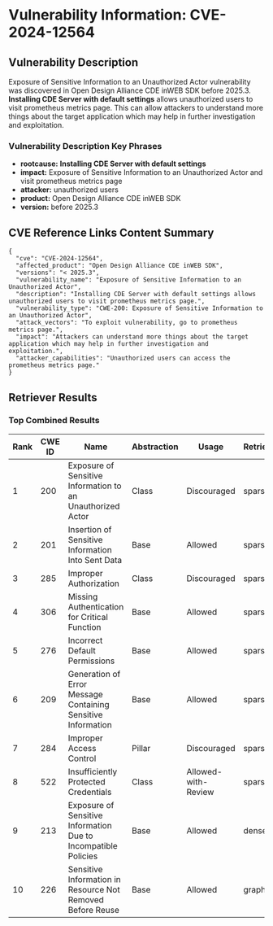 # Vulnerability Information: CVE-2024-12564

## Vulnerability Description
Exposure of Sensitive Information to an Unauthorized Actor vulnerability was discovered in Open Design Alliance CDE inWEB SDK before 2025.3. **Installing CDE Server with default settings** allows unauthorized users to visit prometheus metrics page. This can allow attackers to understand more things about the target application which may help in further investigation and exploitation.

### Vulnerability Description Key Phrases
- **rootcause:** **Installing CDE Server with default settings**
- **impact:** Exposure of Sensitive Information to an Unauthorized Actor and visit prometheus metrics page
- **attacker:** unauthorized users
- **product:** Open Design Alliance CDE inWEB SDK
- **version:** before 2025.3

## CVE Reference Links Content Summary
```
{
  "cve": "CVE-2024-12564",
  "affected_product": "Open Design Alliance CDE inWEB SDK",
  "versions": "< 2025.3",
  "vulnerability_name": "Exposure of Sensitive Information to an Unauthorized Actor",
  "description": "Installing CDE Server with default settings allows unauthorized users to visit prometheus metrics page.",
  "vulnerability_type": "CWE-200: Exposure of Sensitive Information to an Unauthorized Actor",
  "attack_vectors": "To exploit vulnerability, go to prometheus metrics page.",
  "impact": "Attackers can understand more things about the target application which may help in further investigation and exploitation.",
  "attacker_capabilities": "Unauthorized users can access the prometheus metrics page."
}
```

## Retriever Results

### Top Combined Results

| Rank | CWE ID | Name | Abstraction | Usage  | Retrievers | Individual Scores |
|------|--------|------|-------------|-------|------------|-------------------|
| 1 | 200 | Exposure of Sensitive Information to an Unauthorized Actor | Class | Discouraged | sparse | 0.291 |
| 2 | 201 | Insertion of Sensitive Information Into Sent Data | Base | Allowed | sparse | 0.281 |
| 3 | 285 | Improper Authorization | Class | Discouraged | sparse | 0.276 |
| 4 | 306 | Missing Authentication for Critical Function | Base | Allowed | sparse | 0.268 |
| 5 | 276 | Incorrect Default Permissions | Base | Allowed | sparse | 0.268 |
| 6 | 209 | Generation of Error Message Containing Sensitive Information | Base | Allowed | sparse | 0.267 |
| 7 | 284 | Improper Access Control | Pillar | Discouraged | sparse | 0.266 |
| 8 | 522 | Insufficiently Protected Credentials | Class | Allowed-with-Review | sparse | 0.263 |
| 9 | 213 | Exposure of Sensitive Information Due to Incompatible Policies | Base | Allowed | dense | 0.621 |
| 10 | 226 | Sensitive Information in Resource Not Removed Before Reuse | Base | Allowed | graph | 0.002 |

